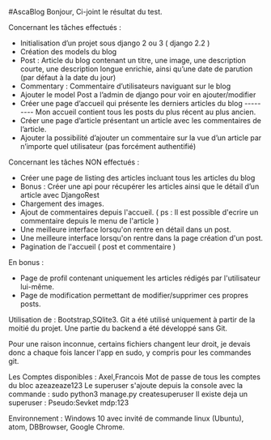 #AscaBlog
Bonjour, 
Ci-joint le résultat du test.

Concernant les tâches effectués : 
- Initialisation d’un projet sous django 2 ou 3  ( django 2.2 )
- Création des models du blog 
- Post : Article du blog contenant un titre, une image, une description courte, une description longue enrichie, ainsi qu’une date de parution (par défaut à la date du jour) 
- Commentary : Commentaire d’utilisateurs naviguant sur le blog 
- Ajouter le model Post a l’admin de django pour voir en ajouter/modifier 
- Créer une page d’accueil qui présente les derniers articles du blog 
--------- Mon accueil contient tous les posts du plus récent au plus ancien.
- Créer une page d’article présentant un article avec les commentaires de l’article. 
- Ajouter la possibilité d’ajouter un commentaire sur la vue d’un article par n’importe quel utilisateur (pas forcément authentifié) 

Concernant les tâches NON effectués : 
- Créer une page de listing des articles incluant tous les articles du blog 
- Bonus : Créer une api pour récupérer les articles ainsi que le détail d’un article avec DjangoRest 
- Chargement des images.
- Ajout de commentaires depuis l'accueil. ( ps : Il est possible d'ecrire un commentaire depuis le menu de l'article ) 
- Une meilleure interface lorsqu'on rentre en détail dans un post.
- Une meilleure interface lorsqu'on rentre dans la page création d'un post.
- Pagination de l'accueil ( post et commentaire )

En bonus : 
- Page de profil contenant uniquement les articles rédigés par l'utilisateur lui-même.
- Page de modification permettant de modifier/supprimer ces propres posts.

Utilisation de : Bootstrap,SQlite3.
Git a été utilisé uniquement à partir de la moitié du projet. Une partie du backend a été développé sans Git.

Pour une raison inconnue, certains fichiers changent leur droit, je devais donc a chaque fois lancer l'app en sudo, y compris pour les commandes git.

Les Comptes disponibles : Axel,Francois
Mot de passe de tous les comptes du bloc azeazeaze123
Le superuser s'ajoute depuis la console avec la commande : sudo python3 manage.py createsuperuser
Il existe deja un superuser : Pseudo:Sevket mdp:123

Environnement : Windows 10 avec invité de commande linux (Ubuntu), atom, DBBrowser, Google Chrome.
